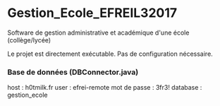 # Gestion_Ecole_EFREIL32017
Software de gestion administrative et académique d'une école (collège/lycée)

Le projet est directement exécutable. Pas de configuration nécessaire.

### Base de données (DBConnector.java)
host : h0tmilk.fr
user : efrei-remote
mot de passe : 3fr3!
database : gestion_ecole



